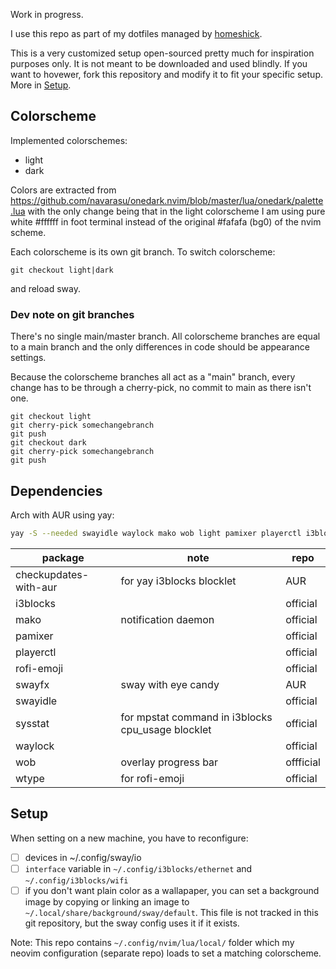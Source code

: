 Work in progress.

I use this repo as part of my dotfiles managed by [homeshick](https://github.com/andsens/homeshick).

This is a very customized setup open-sourced pretty much for inspiration purposes only. It is not meant to be downloaded and used blindly. If you want to hovewer, fork this repository and modify it to fit your specific setup. More in [Setup](#setup).

## Colorscheme

Implemented colorschemes:
- light
- dark

Colors are extracted from <https://github.com/navarasu/onedark.nvim/blob/master/lua/onedark/palette.lua> with the only change being that in the light colorscheme I am using pure white #ffffff in foot terminal instead of the original #fafafa (bg0) of the nvim scheme.

Each colorscheme is its own git branch. To switch colorscheme:

```
git checkout light|dark
```

and reload sway.

### Dev note on git branches

There's no single main/master branch. All colorscheme branches are equal to a main branch and the only differences in code should be appearance settings.

Because the colorscheme branches all act as a "main" branch, every change has to be through a cherry-pick, no commit to main as there isn't one.

```
git checkout light
git cherry-pick somechangebranch
git push
git checkout dark
git cherry-pick somechangebranch
git push
```

## Dependencies

Arch with AUR using yay:

```sh
yay -S --needed swayidle waylock mako wob light pamixer playerctl i3blocks rofi-emoji swayfx sysstat wtype checkupdates-with-aur
```

| package | note | repo |
|---|---|---|
checkupdates-with-aur | for yay i3blocks blocklet | AUR |
i3blocks | | official |
mako | notification daemon | official |
pamixer | | official |
playerctl | | official |
rofi-emoji | | official |
swayfx | sway with eye candy | AUR |
swayidle | | official |
sysstat  | for mpstat command in i3blocks cpu_usage blocklet | official |
waylock | | official |
wob | overlay progress bar | offficial |
wtype | for rofi-emoji | official |

## Setup

When setting on a new machine, you have to reconfigure:

- [ ] devices in ~/.config/sway/io
- [ ] `interface` variable in `~/.config/i3blocks/ethernet` and `~/.config/i3blocks/wifi`
- [ ] if you don't want plain color as a wallapaper, you can set a background image by copying or linking an image to `~/.local/share/background/sway/default`. This file is not tracked in this git repository, but the sway config uses it if it exists.

Note: This repo contains `~/.config/nvim/lua/local/` folder which my neovim configuration (separate repo) loads to set a matching colorscheme.
